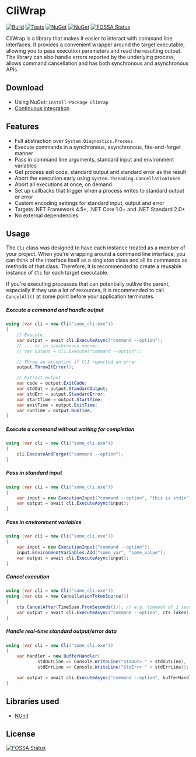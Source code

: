 # CliWrap

[![Build](https://img.shields.io/appveyor/ci/Tyrrrz/CliWrap/master.svg)](https://ci.appveyor.com/project/Tyrrrz/CliWrap)
[![Tests](https://img.shields.io/appveyor/tests/Tyrrrz/CliWrap/master.svg)](https://ci.appveyor.com/project/Tyrrrz/CliWrap)
[![NuGet](https://img.shields.io/nuget/v/CliWrap.svg)](https://nuget.org/packages/CliWrap)
[![NuGet](https://img.shields.io/nuget/dt/CliWrap.svg)](https://nuget.org/packages/CliWrap)
[![FOSSA Status](https://app.fossa.io/api/projects/git%2Bgithub.com%2FTyrrrz%2FCliWrap.svg?type=shield)](https://app.fossa.io/projects/git%2Bgithub.com%2FTyrrrz%2FCliWrap?ref=badge_shield)

CliWrap is a library that makes it easier to interact with command line interfaces. It provides a convenient wrapper around the target executable, allowing you to pass execution parameters and read the resulting output. The library can also handle errors reported by the underlying process, allows command cancellation and has both synchronous and asynchronous APIs.

## Download

- Using NuGet: `Install-Package CliWrap`
- [Continuous integration](https://ci.appveyor.com/project/Tyrrrz/CliWrap)

## Features

- Full abstraction over `System.Diagnostics.Process`
- Execute commands in a synchronous, asynchronous, fire-and-forget manner
- Pass in command line arguments, standard input and environment variables
- Get process exit code, standard output and standard error as the result
- Abort the execution early using `System.Threading.CancellationToken`
- Abort all executions at once, on demand
- Set up callbacks that trigger when a process writes to standard output or error
- Custom encoding settings for standard input, output and error
- Targets .NET Framework 4.5+, .NET Core 1.0+ and .NET Standard 2.0+
- No external dependencies

## Usage

The `Cli` class was designed to have each instance treated as a member of your project. When you're wrapping around a command line interface, you can think of the interface itself as a singleton class and all its commands as methods of that class. Therefore, it is recommended to create a reusable instance of `Cli` for each target executable.

If you're executing processes that can potentially outlive the parent, especially if they use a lot of resources, it is recommended to call `CancelAll()` at some point before your application terminates.

##### Execute a command and handle output

```c#
using (var cli = new Cli("some_cli.exe"))
{
    // Execute
    var output = await cli.ExecuteAsync("command --option");
    // ... or in synchronous manner:
    // var output = cli.Execute("command --option");

    // Throw an exception if CLI reported an error
    output.ThrowIfError();

    // Extract output
    var code = output.ExitCode;
    var stdOut = output.StandardOutput;
    var stdErr = output.StandardError;
    var startTime = output.StartTime;
    var exitTime = output.ExitTime;
    var runTime = output.RunTime;
}
```

##### Execute a command without waiting for completion

```c#
using (var cli = new Cli("some_cli.exe"))
{
    cli.ExecuteAndForget("command --option");
}
```

##### Pass in standard input

```c#
using (var cli = new Cli("some_cli.exe"))
{
    var input = new ExecutionInput("command --option", "this is stdin");
    var output = await cli.ExecuteAsync(input);
}
```

##### Pass in environment variables

```c#
using (var cli = new Cli("some_cli.exe"))
{
    var input = new ExecutionInput("command --option");
    input.EnvironmentVariables.Add("some_var", "some_value");
    var output = await cli.ExecuteAsync(input);
}
```

##### Cancel execution

```c#
using (var cli = new Cli("some_cli.exe"))
using (var cts = new CancellationTokenSource())
{
    cts.CancelAfter(TimeSpan.FromSeconds(1)); // e.g. timeout of 1 second
    var output = await cli.ExecuteAsync("command --option", cts.Token);
}
```

##### Handle real-time standard output/error data

```c#
using (var cli = new Cli("some_cli.exe"))
{
    var handler = new BufferHandler(
            stdOutLine => Console.WriteLine("StdOut> " + stdOutLine),
            stdErrLine => Console.WriteLine("StdErr> " + stdErrLine));

    var output = await cli.ExecuteAsync("command --option", bufferHandler: handler);
}
```

## Libraries used

- [NUnit](https://github.com/nunit/nunit)

## License
[![FOSSA Status](https://app.fossa.io/api/projects/git%2Bgithub.com%2FTyrrrz%2FCliWrap.svg?type=large)](https://app.fossa.io/projects/git%2Bgithub.com%2FTyrrrz%2FCliWrap?ref=badge_large)